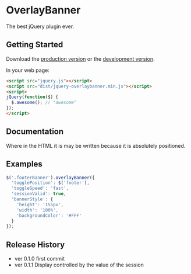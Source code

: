 # OverlayBanner

The best jQuery plugin ever.

## Getting Started
Download the [production version][min] or the [development version][max].

[min]: https://raw.github.com/to4iki/jquery-overlaybanner/master/dist/jquery-overlaybanner.min.js
[max]: https://raw.github.com/to4iki/jquery-overlaybanner/master/dist/jquery-overlaybanner.js

In your web page:

```html
<script src="jquery.js"></script>
<script src="dist/jquery-overlaybanner.min.js"></script>
<script>
jQuery(function($) {
  $.awesome(); // "awesome"
});
</script>
```

## Documentation

Where in the HTML it is may be written because it is absolutely positioned.

## Examples

```javascript
$('.footerBanner').overlayBanner({
  'togglePosition': $('footer'),
  'toggleSpeed': 'fast',
  'sessionValid': true,
  'bannerStyle': {
    'height': '155px',
    'width': '100%',
    'backgroundColor': '#FFF'
  }
});
```

## Release History
- ver 0.1.0 first commit
- ver 0.1.1 Display controlled by the value of the session
